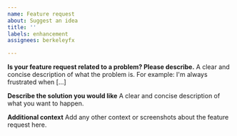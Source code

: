 ```yaml
---
name: Feature request
about: Suggest an idea
title: ''
labels: enhancement
assignees: berkeleyfx

---
```


**Is your feature request related to a problem? Please describe.**
A clear and concise description of what the problem is. For example: I'm always frustrated when [...]

**Describe the solution you would like**
A clear and concise description of what you want to happen.

**Additional context**
Add any other context or screenshots about the feature request here.
